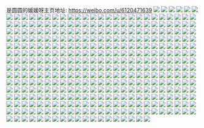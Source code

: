 是圆圆的媛媛呀主页地址: https://weibo.com/u/6120471639 
![](https://wx4.sinaimg.cn/mw2000/006GcSgvly1h8wdhwirbwj30u01407d9.jpg) 
![](https://wx4.sinaimg.cn/mw2000/006GcSgvly1h8wdhx12a1j30u0140aj7.jpg) 
![](https://wx4.sinaimg.cn/mw2000/006GcSgvly1h8wdhxvrisj30u0140n7k.jpg) 
![](https://wx4.sinaimg.cn/mw2000/006GcSgvly1h8wdhvuopxj30u01404d6.jpg) 
![](https://wx4.sinaimg.cn/mw2000/006GcSgvly1h8wdhyyd1hj30u014017q.jpg) 
![](https://wx4.sinaimg.cn/mw2000/006GcSgvly1h8wdhznhkpj30u0140qft.jpg) 
![](https://wx4.sinaimg.cn/mw2000/006GcSgvly1h8wdi09szxj30u0140k2w.jpg) 
![](https://wx4.sinaimg.cn/mw2000/006GcSgvly1h8wdi14o6kj30u0141tko.jpg) 
![](https://wx4.sinaimg.cn/mw2000/006GcSgvly1h8wdi1ta9bj30u014010u.jpg) 
![](https://wx4.sinaimg.cn/mw2000/006GcSgvly1h8p3g5dz8fj30hs0hst9f.jpg) 
![](https://wx4.sinaimg.cn/mw2000/006GcSgvly1h8n9qitf77j30u0140guz.jpg) 
![](https://wx4.sinaimg.cn/mw2000/006GcSgvly1h8m3koqt9zj30u01407fp.jpg) 
![](https://wx4.sinaimg.cn/mw2000/006GcSgvly1h8ifkqwzrsj30u0140af9.jpg) 
![](https://wx4.sinaimg.cn/mw2000/006GcSgvly1h8ifkrcbqpj30u0140jwj.jpg) 
![](https://wx4.sinaimg.cn/mw2000/006GcSgvly1h8ifkrq5kej30u0140afd.jpg) 
![](https://wx4.sinaimg.cn/mw2000/006GcSgvly1h8ifksb4r2j30u0140jzx.jpg) 
![](https://wx4.sinaimg.cn/mw2000/006GcSgvly1h8ifksz9rbj30u0140jzt.jpg) 
![](https://wx4.sinaimg.cn/mw2000/006GcSgvly1h8ifkthg0lj30u0140q9s.jpg) 
![](https://wx4.sinaimg.cn/mw2000/006GcSgvly1h8ifktv8ukj30u0140tdz.jpg) 
![](https://wx4.sinaimg.cn/mw2000/006GcSgvly1h8ifkucb5oj30u0140n4w.jpg) 
![](https://wx4.sinaimg.cn/mw2000/006GcSgvly1h8ifl4gck4j30u01syjx0.jpg) 
![](https://wx4.sinaimg.cn/mw2000/006GcSgvly1h8eupcyot2j30u0140103.jpg) 
![](https://wx4.sinaimg.cn/mw2000/006GcSgvly1h86wzxm33xj31400u0dl4.jpg) 
![](https://wx4.sinaimg.cn/mw2000/006GcSgvly1h86wzy3r6oj30u0140qa9.jpg) 
![](https://wx4.sinaimg.cn/mw2000/006GcSgvly1h86x00upqxj30u0140tf7.jpg) 
![](https://wx4.sinaimg.cn/mw2000/006GcSgvly1h80b14w5ndj30u013y7bz.jpg) 
![](https://wx4.sinaimg.cn/mw2000/006GcSgvly1h80b15n91oj30u013y46y.jpg) 
![](https://wx4.sinaimg.cn/mw2000/006GcSgvly1h80b145vapj30u01407lv.jpg) 
![](https://wx4.sinaimg.cn/mw2000/006GcSgvly1h80b17k811j30u011wgpl.jpg) 
![](https://wx4.sinaimg.cn/mw2000/006GcSgvly1h80b18324jj30u0140q78.jpg) 
![](https://wx4.sinaimg.cn/mw2000/006GcSgvly1h7s1fk199fj30u0140n8f.jpg) 
![](https://wx4.sinaimg.cn/mw2000/006GcSgvly1h7s1fnujnfj30u01sy794.jpg) 
![](https://wx4.sinaimg.cn/mw2000/006GcSgvly1h7s1fua9b9j30u014sqdn.jpg) 
![](https://wx4.sinaimg.cn/mw2000/006GcSgvly1h78e20jd0oj30u01400vl.jpg) 
![](https://wx4.sinaimg.cn/mw2000/006GcSgvly1h78e1zup88j30u014040p.jpg) 
![](https://wx4.sinaimg.cn/mw2000/006GcSgvly1h78e2144quj30u0140jtj.jpg) 
![](https://wx4.sinaimg.cn/mw2000/006GcSgvly1h78e21m69xj30u0140ahb.jpg) 
![](https://wx4.sinaimg.cn/mw2000/006GcSgvly1h78e2405ixj30u0140n05.jpg) 
![](https://wx4.sinaimg.cn/mw2000/006GcSgvly1h78e24h7gij30u0140q8c.jpg) 
![](https://wx4.sinaimg.cn/mw2000/006GcSgvly1h78e24z393j30u0140q8c.jpg) 
![](https://wx4.sinaimg.cn/mw2000/006GcSgvly1h757an76erj31910u0jtd.jpg) 
![](https://wx4.sinaimg.cn/mw2000/006GcSgvly1h6z94y8ylnj30u01sy77f.jpg) 
![](https://wx4.sinaimg.cn/mw2000/006GcSgvly1h6z94yyiezj30u0140gr7.jpg) 
![](https://wx4.sinaimg.cn/mw2000/006GcSgvly1h6z94v20glj30u0140q89.jpg) 
![](https://wx4.sinaimg.cn/mw2000/006GcSgvly1h6z94zimb6j30u01sy410.jpg) 
![](https://wx4.sinaimg.cn/mw2000/006GcSgvly1h6z9506r6hj30u0140wn6.jpg) 
![](https://wx4.sinaimg.cn/mw2000/006GcSgvly1h6qmh1ho9pj30u0140wno.jpg) 
![](https://wx4.sinaimg.cn/mw2000/006GcSgvly1h6qmh0ut1cj30u0140wph.jpg) 
![](https://wx4.sinaimg.cn/mw2000/006GcSgvly1h6qmh2c115j30u014049j.jpg) 
![](https://wx4.sinaimg.cn/mw2000/006GcSgvly1h6qmh49j6mj30u0140dlm.jpg) 
![](https://wx4.sinaimg.cn/mw2000/006GcSgvly1h6qmh5s792j30u0140dj5.jpg) 
![](https://wx4.sinaimg.cn/mw2000/006GcSgvly1h6qmh6lk6lj30u01400xl.jpg) 
![](https://wx4.sinaimg.cn/mw2000/006GcSgvly1h6qmh7djt2j30u0140tbz.jpg) 
![](https://wx4.sinaimg.cn/mw2000/006GcSgvly1h6oos7tatjj30u0140q9v.jpg) 
![](https://wx4.sinaimg.cn/mw2000/006GcSgvly1h6oos76a6yj30u01sywl5.jpg) 
![](https://wx4.sinaimg.cn/mw2000/006GcSgvly1h6m3ym7hn2j30u01407hf.jpg) 
![](https://wx4.sinaimg.cn/mw2000/006GcSgvly1h6m3ymm4goj30u0140wfg.jpg) 
![](https://wx4.sinaimg.cn/mw2000/006GcSgvly1h6hslpc7g3j30u0140497.jpg) 
![](https://wx4.sinaimg.cn/mw2000/006GcSgvly1h6hslquqeyj30u01487bv.jpg) 
![](https://wx4.sinaimg.cn/mw2000/006GcSgvly1h6hslqbgrxj30u0140141.jpg) 
![](https://wx4.sinaimg.cn/mw2000/006GcSgvly1h6hslrlm16j30u01407a7.jpg) 
![](https://wx4.sinaimg.cn/mw2000/006GcSgvly1h6gu8z5yscj30u0140dli.jpg) 
![](https://wx4.sinaimg.cn/mw2000/006GcSgvly1h6gu8zzkoqj30u0140akn.jpg) 
![](https://wx4.sinaimg.cn/mw2000/006GcSgvly1h6geicyrwrj30u0140jsx.jpg) 
![](https://wx4.sinaimg.cn/mw2000/006GcSgvly1h6geidmqolj30u0140dmp.jpg) 
![](https://wx4.sinaimg.cn/mw2000/006GcSgvly1h6geif1q5hj30u0140n6p.jpg) 
![](https://wx4.sinaimg.cn/mw2000/006GcSgvly1h6csb3cemoj30u013idtl.jpg) 
![](https://wx4.sinaimg.cn/mw2000/006GcSgvly1h6csb41czgj30u0140jue.jpg) 
![](https://wx4.sinaimg.cn/mw2000/006GcSgvly1h62s49vft0j30u01403zk.jpg) 
![](https://wx4.sinaimg.cn/mw2000/006GcSgvly1h62s4abdirj30u0140n2c.jpg) 
![](https://wx4.sinaimg.cn/mw2000/006GcSgvly1h62s4arndgj30u014043t.jpg) 
![](https://wx4.sinaimg.cn/mw2000/006GcSgvly1h62s4b3gmcj30u0140q7v.jpg) 
![](https://wx4.sinaimg.cn/mw2000/006GcSgvly1h62s4bsv8kj30u0141dq1.jpg) 
![](https://wx4.sinaimg.cn/mw2000/006GcSgvly1h62s4ci3noj30u0140k7a.jpg) 
![](https://wx4.sinaimg.cn/mw2000/006GcSgvly1h62s4d5wctj30u0140ah2.jpg) 
![](https://wx4.sinaimg.cn/mw2000/006GcSgvly1h62s4edo49j30u0140n4i.jpg) 
![](https://wx4.sinaimg.cn/mw2000/006GcSgvly1h5x1a5a1ugj30u0140795.jpg) 
![](https://wx4.sinaimg.cn/mw2000/006GcSgvly1h5x1a5hadxj30u0140qb5.jpg) 
![](https://wx4.sinaimg.cn/mw2000/006GcSgvly1h5x1a5nzluj30u014y47j.jpg) 
![](https://wx4.sinaimg.cn/mw2000/006GcSgvly1h5x1a5vamdj30u014swhs.jpg) 
![](https://wx4.sinaimg.cn/mw2000/006GcSgvly1h5x1a63pf9j30u0140tbj.jpg) 
![](https://wx4.sinaimg.cn/mw2000/006GcSgvly1h5x1a6aj3sj30u01400w8.jpg) 
![](https://wx4.sinaimg.cn/mw2000/006GcSgvly1h5x1a6t59jj30wi0u0grm.jpg) 
![](https://wx4.sinaimg.cn/mw2000/006GcSgvly1h5x1a709jrj30z60u0goh.jpg) 
![](https://wx4.sinaimg.cn/mw2000/006GcSgvly1h5mqq2k673j30u0140gui.jpg) 
![](https://wx4.sinaimg.cn/mw2000/006GcSgvly1h5mqq2qqu3j30u0140aj3.jpg) 
![](https://wx4.sinaimg.cn/mw2000/006GcSgvly1h5mqq3hev4j30u01407de.jpg) 
![](https://wx4.sinaimg.cn/mw2000/006GcSgvly1h5mqq44f9jj30u014011x.jpg) 
![](https://wx4.sinaimg.cn/mw2000/006GcSgvly1h5mqq4d94aj30u0140guz.jpg) 
![](https://wx4.sinaimg.cn/mw2000/006GcSgvly1h5mqq501s8j30u0140132.jpg) 
![](https://wx4.sinaimg.cn/mw2000/006GcSgvly1h5mqq5arx2j30u0140144.jpg) 
![](https://wx4.sinaimg.cn/mw2000/006GcSgvly1h5i0qx8yptj30u0140aiw.jpg) 
![](https://wx4.sinaimg.cn/mw2000/006GcSgvly1h5i0qxo38wj30u014011f.jpg) 
![](https://wx4.sinaimg.cn/mw2000/006GcSgvly1h5i0qyk2bwj30u0140wn6.jpg) 
![](https://wx4.sinaimg.cn/mw2000/006GcSgvly1h5i0qz4qkfj30u0140gua.jpg) 
![](https://wx4.sinaimg.cn/mw2000/006GcSgvly1h5i0qzhy8nj30u0140447.jpg) 
![](https://wx4.sinaimg.cn/mw2000/006GcSgvly1h5i0r1972pj30u01407c2.jpg) 
![](https://wx4.sinaimg.cn/mw2000/006GcSgvly1h5i0r1qvg1j30u0140wkc.jpg) 
![](https://wx4.sinaimg.cn/mw2000/006GcSgvly1h5eh8wzeafj30u0140aid.jpg) 
![](https://wx4.sinaimg.cn/mw2000/006GcSgvly1h5eh8xx6kdj30u0140n5n.jpg) 
![](https://wx4.sinaimg.cn/mw2000/006GcSgvly1h5eh8yz7vxj30u0140k0j.jpg) 
![](https://wx4.sinaimg.cn/mw2000/006GcSgvly1h5eh9033afj30u01407ia.jpg) 
![](https://wx4.sinaimg.cn/mw2000/006GcSgvly1h5eh90ykhzj30u0140tkm.jpg) 
![](https://wx4.sinaimg.cn/mw2000/006GcSgvly1h5eh91trz8j30u0140al3.jpg) 
![](https://wx4.sinaimg.cn/mw2000/006GcSgvly1h5eh92o6xhj30u0140dov.jpg) 
![](https://wx4.sinaimg.cn/mw2000/006GcSgvly1h5eh93mkc9j30u0140wni.jpg) 
![](https://wx4.sinaimg.cn/mw2000/006GcSgvly1h5eh94euahj30u0140gun.jpg) 
![](https://wx4.sinaimg.cn/mw2000/006GcSgvly1h5eh94v9xtj30u0140tfx.jpg) 
![](https://wx4.sinaimg.cn/mw2000/006GcSgvly1h5eh8wdxqgj30u0140wkb.jpg) 
![](https://wx4.sinaimg.cn/mw2000/006GcSgvly1h5eh95owz6j30u0140dlu.jpg) 
![](https://wx4.sinaimg.cn/mw2000/006GcSgvly1h5eh968i54j30u0140gsq.jpg) 
![](https://wx4.sinaimg.cn/mw2000/006GcSgvly1h5eh974xe6j30u017kdob.jpg) 
![](https://wx4.sinaimg.cn/mw2000/006GcSgvly1h5b3nzev7mj30u01400zt.jpg) 
![](https://wx4.sinaimg.cn/mw2000/006GcSgvly1h5b3nzxvsvj30u0140dmw.jpg) 
![](https://wx4.sinaimg.cn/mw2000/006GcSgvly1h5b3o0nj4ij30u014010g.jpg) 
![](https://wx4.sinaimg.cn/mw2000/006GcSgvly1h5b3o1yqhwj30u0140tjk.jpg) 
![](https://wx4.sinaimg.cn/mw2000/006GcSgvly1h5b3o2i41hj30u0140n2v.jpg) 
![](https://wx4.sinaimg.cn/mw2000/006GcSgvly1h5b3o3cj31j30u0140tju.jpg) 
![](https://wx4.sinaimg.cn/mw2000/006GcSgvly1h5b3nyuv6kj30u0140anl.jpg) 
![](https://wx4.sinaimg.cn/mw2000/006GcSgvly1h5b3o41u7wj30u0140drj.jpg) 
![](https://wx4.sinaimg.cn/mw2000/006GcSgvly1h5b3o51sccj30u00u0tgn.jpg) 
![](https://wx4.sinaimg.cn/mw2000/006GcSgvly1h5b3o5rxhfj30u0140am2.jpg) 
![](https://wx4.sinaimg.cn/mw2000/006GcSgvly1h5b3o690y4j30u0140thg.jpg) 
![](https://wx4.sinaimg.cn/mw2000/006GcSgvly1h5b3o730ljj30u0140nba.jpg) 
![](https://wx4.sinaimg.cn/mw2000/006GcSgvly1h5b3o7m7fbj30u0140n34.jpg) 
![](https://wx4.sinaimg.cn/mw2000/006GcSgvly1h5b3o8i1r8j30u0140qce.jpg) 
![](https://wx4.sinaimg.cn/mw2000/006GcSgvly1h573o6vsqsj30wi1yc7wi.jpg) 
![](https://wx4.sinaimg.cn/mw2000/006GcSgvly1h56fmjh9yfj30u0140qcd.jpg) 
![](https://wx4.sinaimg.cn/mw2000/006GcSgvly1h56fmkazh8j30u01407di.jpg) 
![](https://wx4.sinaimg.cn/mw2000/006GcSgvly1h56fml3fe8j30u0140dp2.jpg) 
![](https://wx4.sinaimg.cn/mw2000/006GcSgvly1h56fmlpfcfj30u014010g.jpg) 
![](https://wx4.sinaimg.cn/mw2000/006GcSgvly1h56fmmvav2j30u014011o.jpg) 
![](https://wx4.sinaimg.cn/mw2000/006GcSgvly1h56fmnjh3nj30u0140ahd.jpg) 
![](https://wx4.sinaimg.cn/mw2000/006GcSgvly1h56fmo6o92j30u0140450.jpg) 
![](https://wx4.sinaimg.cn/mw2000/006GcSgvly1h56fmoxv5nj30u018e11v.jpg) 
![](https://wx4.sinaimg.cn/mw2000/006GcSgvly1h56fmpr213j30u015m11m.jpg) 
![](https://wx4.sinaimg.cn/mw2000/006GcSgvly1h56fmqj14sj30u0140qag.jpg) 
![](https://wx4.sinaimg.cn/mw2000/006GcSgvly1h51f7wvmjyj31s32dckjl.jpg) 
![](https://wx4.sinaimg.cn/mw2000/006GcSgvly1h4j0rx4o5mj33402c0qv6.jpg) 
![](https://wx4.sinaimg.cn/mw2000/006GcSgvly1h4h0nud8xgj30sg16on5x.jpg) 
![](https://wx4.sinaimg.cn/mw2000/006GcSgvly1h4egxzebowj30yi1pckjl.jpg) 
![](https://wx4.sinaimg.cn/mw2000/006GcSgvly1h462f5v31uj30u00u0djj.jpg) 
![](https://wx4.sinaimg.cn/mw2000/006GcSgvly1h4458wtjpwj31s32dckjl.jpg) 
![](https://wx4.sinaimg.cn/mw2000/006GcSgvly1h423myvz4aj31s02dcx6q.jpg) 
![](https://wx4.sinaimg.cn/mw2000/006GcSgvly1h3yapfl3aaj31s02dce82.jpg) 
![](https://wx4.sinaimg.cn/mw2000/006GcSgvly1h3tug0ncsqj30yi1pcdk2.jpg) 
![](https://wx4.sinaimg.cn/mw2000/006GcSgvly1h3sf6maqm3j30u013zdma.jpg) 
![](https://wx4.sinaimg.cn/mw2000/006GcSgvly1h3sf6lw3s3j30u013ztge.jpg) 
![](https://wx4.sinaimg.cn/mw2000/006GcSgvly1h3sf6mk1kbj30u00u0gsq.jpg) 
![](https://wx4.sinaimg.cn/mw2000/006GcSgvly1h1zo8hhqlaj30u013zqad.jpg) 
![](https://wx4.sinaimg.cn/mw2000/006GcSgvly1h1zo8ffd00j30u0140dnb.jpg) 
![](https://wx4.sinaimg.cn/mw2000/006GcSgvly1h1zo8i8fixj30u00u0djo.jpg) 
![](https://wx4.sinaimg.cn/mw2000/006GcSgvly1h1wnrlg1dzj31s32dcb2a.jpg) 
![](https://wx4.sinaimg.cn/mw2000/006GcSgvly1h1h8jm3b1vj30l811qjx6.jpg) 
![](https://wx4.sinaimg.cn/mw2000/006GcSgvly1h0h9lv1y0dj30yi1pc4qp.jpg) 
![](https://wx4.sinaimg.cn/mw2000/006GcSgvly1h01fu2lzclj32c0340e81.jpg) 
![](https://wx4.sinaimg.cn/mw2000/006GcSgvly1h01fu3r0okj32c0340hdt.jpg) 
![](https://wx4.sinaimg.cn/mw2000/006GcSgvly1h01fu4rbzcj32c0340kjl.jpg) 
![](https://wx4.sinaimg.cn/mw2000/006GcSgvly1h01fu0xqeej32c03407wh.jpg) 
![](https://wx4.sinaimg.cn/mw2000/006GcSgvly1gzzb8f0nqjj32c0340kjl.jpg) 
![](https://wx4.sinaimg.cn/mw2000/006GcSgvly1gzrb2a3ut4j32c0340hdt.jpg) 
![](https://wx4.sinaimg.cn/mw2000/006GcSgvly1gzrb2acqx8j30u0140wk7.jpg) 
![](https://wx4.sinaimg.cn/mw2000/006GcSgvly1gzrb2albgmj30u01407dm.jpg) 
![](https://wx4.sinaimg.cn/mw2000/006GcSgvly1gzrb2cf29xj32c03404qq.jpg) 
![](https://wx4.sinaimg.cn/mw2000/006GcSgvly1gzrb2dvyxhj32c0340npd.jpg) 
![](https://wx4.sinaimg.cn/mw2000/006GcSgvly1gz1lpbjad4j30u0140108.jpg) 
![](https://wx4.sinaimg.cn/mw2000/006GcSgvly1gz1lpd6kglj30u0140jz4.jpg) 
![](https://wx4.sinaimg.cn/mw2000/006GcSgvly1gz1lpepa63j30u01407cc.jpg) 
![](https://wx4.sinaimg.cn/mw2000/006GcSgvly1gz1lpg2rloj30u01407au.jpg) 
![](https://wx4.sinaimg.cn/mw2000/006GcSgvly1gz1lpho61kj30u0140gs4.jpg) 
![](https://wx4.sinaimg.cn/mw2000/006GcSgvly1gz1lpjb25qj30u0140109.jpg) 
![](https://wx4.sinaimg.cn/mw2000/006GcSgvly1gz1lpkf53qj30v00u0jz5.jpg) 
![](https://wx4.sinaimg.cn/mw2000/006GcSgvly1gz1lplgyogj30u00u0tf3.jpg) 
![](https://wx4.sinaimg.cn/mw2000/006GcSgvly1gz1lpmjro0j30u00u0442.jpg) 
![](https://wx4.sinaimg.cn/mw2000/006GcSgvly1gyutry1vk1j30qj0zdn2k.jpg) 
![](https://wx4.sinaimg.cn/mw2000/006GcSgvly1gyutryg6tuj30qj0zd79q.jpg) 
![](https://wx4.sinaimg.cn/mw2000/006GcSgvly1gyutryqmyfj30pf0xw435.jpg) 
![](https://wx4.sinaimg.cn/mw2000/006GcSgvly1gyljfllea3j31mp2wde82.jpg) 
![](https://wx4.sinaimg.cn/mw2000/006GcSgvly1gyljfojth7j31rz2dcqv5.jpg) 
![](https://wx4.sinaimg.cn/mw2000/006GcSgvly1gyljfnav5qj31rz2dcqv5.jpg) 
![](https://wx4.sinaimg.cn/mw2000/006GcSgvly1gyljfq7kz5j31s02dc4qq.jpg) 
![](https://wx4.sinaimg.cn/mw2000/006GcSgvly1gyljfr8tb8j32c0340x6p.jpg) 
![](https://wx4.sinaimg.cn/mw2000/006GcSgvly1gyljfsoo0vj32c0340u0x.jpg) 
![](https://wx4.sinaimg.cn/mw2000/006GcSgvly1gyljfjxs33j32c0340u0x.jpg) 
![](https://wx4.sinaimg.cn/mw2000/006GcSgvly1gxiybjnpj8j31s32dcnpd.jpg) 
![](https://wx4.sinaimg.cn/mw2000/006GcSgvly1gx8gbk9z1ij32c03407wh.jpg) 
![](https://wx4.sinaimg.cn/mw2000/006GcSgvly1gx8gbibvfbj32c03404qp.jpg) 
![](https://wx4.sinaimg.cn/mw2000/006GcSgvly1gwavohgkd4j30u00u0tbt.jpg) 
![](https://wx4.sinaimg.cn/mw2000/006GcSgvly1gvp5894yy4j61fs1x1qq202.jpg) 
![](https://wx4.sinaimg.cn/mw2000/006GcSgvly1gvp58a792vj61js22e1ie02.jpg) 
![](https://wx4.sinaimg.cn/mw2000/006GcSgvly1gvp58suemij61k128s1kx02.jpg) 
![](https://wx4.sinaimg.cn/mw2000/006GcSgvly1gvp58alk4wj617a1lqk7v02.jpg) 
![](https://wx4.sinaimg.cn/mw2000/006GcSgvly1gvp58bkt1zj61oj28p4qp02.jpg) 
![](https://wx4.sinaimg.cn/mw2000/006GcSgvly1gvp58f6telj61s02dcb2902.jpg) 
![](https://wx4.sinaimg.cn/mw2000/006GcSgvly1gvp58im1tuj62c03404qp02.jpg) 
![](https://wx4.sinaimg.cn/mw2000/006GcSgvly1gvp58hfrv5j62c03404qp02.jpg) 
![](https://wx4.sinaimg.cn/mw2000/006GcSgvly1gvp58884vvj61rr2qt1kx02.jpg) 
![](https://wx4.sinaimg.cn/mw2000/006GcSgvly1gvn5re5dl0j61s32dchdt02.jpg) 
![](https://wx4.sinaimg.cn/mw2000/006GcSgvly1gvi2jzuwjoj62c0340e8102.jpg) 
![](https://wx4.sinaimg.cn/mw2000/006GcSgvly1gvi2k0sasoj62c0340hdt02.jpg) 
![](https://wx4.sinaimg.cn/mw2000/006GcSgvly1gvi2k1kufyj62c03404qp02.jpg) 
![](https://wx4.sinaimg.cn/mw2000/006GcSgvly1gvi2k2ne1wj62c0340e8102.jpg) 
![](https://wx4.sinaimg.cn/mw2000/006GcSgvly1gvi2k3pyh1j62c0340npd02.jpg) 
![](https://wx4.sinaimg.cn/mw2000/006GcSgvly1gvi2k4q4glj61sg2ds7wh02.jpg) 
![](https://wx4.sinaimg.cn/mw2000/006GcSgvly1gvh014rrmlj60u013y48k02.jpg) 
![](https://wx4.sinaimg.cn/mw2000/006GcSgvly1gvh015hivij60u013ytis02.jpg) 
![](https://wx4.sinaimg.cn/mw2000/006GcSgvly1gvh01647kcj60u013ydok02.jpg) 
![](https://wx4.sinaimg.cn/mw2000/006GcSgvly1gvh016tnubj60u013yagk02.jpg) 
![](https://wx4.sinaimg.cn/mw2000/006GcSgvly1gvg8qp82pnj62c0340e8102.jpg) 
![](https://wx4.sinaimg.cn/mw2000/006GcSgvly1gvg8qnum8gj62c0340e8102.jpg) 
![](https://wx4.sinaimg.cn/mw2000/006GcSgvly1gvajz0dvupj60u013ygw502.jpg) 
![](https://wx4.sinaimg.cn/mw2000/006GcSgvly1gvajz1651uj60u013yqdi02.jpg) 
![](https://wx4.sinaimg.cn/mw2000/006GcSgvly1gvajz22s0xj60u013yajq02.jpg) 
![](https://wx4.sinaimg.cn/mw2000/006GcSgvly1gvajz2wxzvj60u013yn6z02.jpg) 
![](https://wx4.sinaimg.cn/mw2000/006GcSgvly1gv9eu1ib5uj30u014043z.jpg) 
![](https://wx4.sinaimg.cn/mw2000/006GcSgvly1gv9eu2mitdj61400u0wkl02.jpg) 
![](https://wx4.sinaimg.cn/mw2000/006GcSgvly1gv9eu3ftt3j60u01407b002.jpg) 
![](https://wx4.sinaimg.cn/mw2000/006GcSgvly1gv9eu06mfpj60u013zn4w02.jpg) 
![](https://wx4.sinaimg.cn/mw2000/006GcSgvly1gv6xw00xbmj62c03404qq02.jpg) 
![](https://wx4.sinaimg.cn/mw2000/006GcSgvly1gv6xvy88bxj62c03404qq02.jpg) 
![](https://wx4.sinaimg.cn/mw2000/006GcSgvly1gv16yfg2qyj61s02dce8202.jpg) 
![](https://wx4.sinaimg.cn/mw2000/006GcSgvly1gv16y02dduj625u2vshdu02.jpg) 
![](https://wx4.sinaimg.cn/mw2000/006GcSgvly1gv16y1uengj62c0340b2a02.jpg) 
![](https://wx4.sinaimg.cn/mw2000/006GcSgvly1gv16y4o26rj61s035se8202.jpg) 
![](https://wx4.sinaimg.cn/mw2000/006GcSgvly1gv16y6gx9sj61s32dckjl02.jpg) 
![](https://wx4.sinaimg.cn/mw2000/006GcSgvly1gv16y9h3mwj61s02dcb2b02.jpg) 
![](https://wx4.sinaimg.cn/mw2000/006GcSgvly1gv16xvv6rhj61s02dc1kz02.jpg) 
![](https://wx4.sinaimg.cn/mw2000/006GcSgvly1gv16y7w0d7j61s02dc1kz02.jpg) 
![](https://wx4.sinaimg.cn/mw2000/006GcSgvly1gv16yep2f3j60yi14tnbr02.jpg) 
![](https://wx4.sinaimg.cn/mw2000/006GcSgvly1guzvc8iq4zj60u0140n4302.jpg) 
![](https://wx4.sinaimg.cn/mw2000/006GcSgvly1guzvc8x66gj60u0141jxm02.jpg) 
![](https://wx4.sinaimg.cn/mw2000/006GcSgvly1guzvcdf7evj60u015fqbb02.jpg) 
![](https://wx4.sinaimg.cn/mw2000/006GcSgvly1guzvccxaioj60u01hcwng02.jpg) 
![](https://wx4.sinaimg.cn/mw2000/006GcSgvly1guzvcdrxbaj60u011ktf102.jpg) 
![](https://wx4.sinaimg.cn/mw2000/006GcSgvly1guzvc84c19j60u0140wmh02.jpg) 
![](https://wx4.sinaimg.cn/mw2000/006GcSgvly1guzvce31imj60u0140th602.jpg) 
![](https://wx4.sinaimg.cn/mw2000/006GcSgvly1guzvceh6lkj60u01407cp02.jpg) 
![](https://wx4.sinaimg.cn/mw2000/006GcSgvly1guzvche63aj60u0140tgy02.jpg) 
![](https://wx4.sinaimg.cn/mw2000/006GcSgvly1guyxb4qbnsj627a2xp4qq02.jpg) 
![](https://wx4.sinaimg.cn/mw2000/006GcSgvly1guyxb6dznaj61s32dckjl02.jpg) 
![](https://wx4.sinaimg.cn/mw2000/006GcSgvly1guyxb7i1k9j61s32dckjl02.jpg) 
![](https://wx4.sinaimg.cn/mw2000/006GcSgvly1guyxb8lqcmj61s32dchdt02.jpg) 
![](https://wx4.sinaimg.cn/mw2000/006GcSgvly1guyxbaav2wj31s32dckjl.jpg) 
![](https://wx4.sinaimg.cn/mw2000/006GcSgvly1guyxbbq10wj61s02dcnpe02.jpg) 
![](https://wx4.sinaimg.cn/mw2000/006GcSgvly1guyxbcumfgj32c0340kjl.jpg) 
![](https://wx4.sinaimg.cn/mw2000/006GcSgvly1guyxbekmbhj61s32dckjl02.jpg) 
![](https://wx4.sinaimg.cn/mw2000/006GcSgvly1guyxbgsdf8j62c0340hdv02.jpg) 
![](https://wx4.sinaimg.cn/mw2000/006GcSgvly1guo94p29xwj61s32dchdt02.jpg) 
![](https://wx4.sinaimg.cn/mw2000/006GcSgvly1guo94saagjj61s32dchdt02.jpg) 
![](https://wx4.sinaimg.cn/mw2000/006GcSgvly1guo94n31xej61s32dckjl02.jpg) 
![](https://wx4.sinaimg.cn/mw2000/006GcSgvly1guo94qxmnhj61s32dckjl02.jpg) 
![](https://wx4.sinaimg.cn/mw2000/006GcSgvly1grwpz5dpx0j30u0140ah1.jpg) 
![](https://wx4.sinaimg.cn/mw2000/006GcSgvly1grwpz509jrj30u0140q9o.jpg) 
![](https://wx4.sinaimg.cn/mw2000/006GcSgvly1go32wmkibmj31ft1x3hdp.jpg) 
![](https://wx4.sinaimg.cn/mw2000/006GcSgvly1gmoqf0pqc5j31jk2bch72.jpg) 
![](https://wx4.sinaimg.cn/mw2000/006GcSgvly1gmoqf1t878j31jk2bc4jf.jpg) 
![](https://wx4.sinaimg.cn/mw2000/006GcSgvly1gmoqf27gjhj31jk2bc7j6.jpg) 
![](https://wx4.sinaimg.cn/mw2000/006GcSgvly1glnizgf6h8j30u0140tfo.jpg) 
![](https://wx4.sinaimg.cn/mw2000/006GcSgvly1glnizgo33tj30u0140wls.jpg) 
![](https://wx4.sinaimg.cn/mw2000/006GcSgvly1glnizg3qk3j30u0140n47.jpg) 
![](https://wx4.sinaimg.cn/mw2000/006GcSgvly1glnizgyi77j30u0140gsf.jpg) 
![](https://wx4.sinaimg.cn/mw2000/006GcSgvly1glnizh8erjj30u0140teq.jpg) 
![](https://wx4.sinaimg.cn/mw2000/006GcSgvly1glnizhk0s4j30u01400yx.jpg) 
![](https://wx4.sinaimg.cn/mw2000/006GcSgvly1gjfzbwxb8ej315x1jwk6b.jpg) 
![](https://wx4.sinaimg.cn/mw2000/006GcSgvly1gjfzbzbvq6j32c0340wq9.jpg) 
![](https://wx4.sinaimg.cn/mw2000/006GcSgvly1gjfzc0u88cj32c03404b3.jpg) 
![](https://wx4.sinaimg.cn/mw2000/006GcSgvly1gjfzc2c7m8j32c0340n9g.jpg) 
![](https://wx4.sinaimg.cn/mw2000/006GcSgvly1gjfzbvth2xj32c0340dvt.jpg) 
![](https://wx4.sinaimg.cn/mw2000/006GcSgvly1gjfzc4t96cj32c03404e4.jpg) 
![](https://wx4.sinaimg.cn/mw2000/006GcSgvly1gj5kaqfz5jj30u01404av.jpg) 
![](https://wx4.sinaimg.cn/mw2000/006GcSgvly1gj5kaxds02j30u0140tky.jpg) 
![](https://wx4.sinaimg.cn/mw2000/006GcSgvly1gj5kb64u9aj30u0141dsc.jpg) 
![](https://wx4.sinaimg.cn/mw2000/006GcSgvly1gj5kb7f1sij30u0140amf.jpg) 
![](https://wx4.sinaimg.cn/mw2000/006GcSgvly1gj5kbcoc9bj30u0140qet.jpg) 
![](https://wx4.sinaimg.cn/mw2000/006GcSgvly1gj5kbdq0ivj30u014048l.jpg) 
![](https://wx4.sinaimg.cn/mw2000/006GcSgvly1gj5kbeyxaoj30u0141ak8.jpg) 
![](https://wx4.sinaimg.cn/mw2000/006GcSgvly1gj5kbgnxsaj30dp0nkdjw.jpg) 
![](https://wx4.sinaimg.cn/mw2000/006GcSgvly1gj5kbhum43j30u0140gtj.jpg) 
![](https://wx4.sinaimg.cn/mw2000/006GcSgvly1gj4y6efvo2j30u013y7da.jpg) 
![](https://wx4.sinaimg.cn/mw2000/006GcSgvly1gj4y6f9c7mj30u013yn6h.jpg) 
![](https://wx4.sinaimg.cn/mw2000/006GcSgvly1gj4y6ftfy5j30u0140n3b.jpg) 
![](https://wx4.sinaimg.cn/mw2000/006GcSgvly1gj4y6drk1lj30ku112afo.jpg) 
![](https://wx4.sinaimg.cn/mw2000/006GcSgvly1ggfos61hn3j30u0140ti7.jpg) 
![](https://wx4.sinaimg.cn/mw2000/006GcSgvly1ggfos6unfpj30u0140tjv.jpg) 
![](https://wx4.sinaimg.cn/mw2000/006GcSgvly1ggfos79tltj30u0140n79.jpg) 
![](https://wx4.sinaimg.cn/mw2000/006GcSgvly1ggfos7n3d2j30u0140wov.jpg) 
![](https://wx4.sinaimg.cn/mw2000/006GcSgvly1ggfos85lpkj30u013x15g.jpg) 
![](https://wx4.sinaimg.cn/mw2000/006GcSgvly1ggfos516pkj30u0140q9x.jpg) 
![](https://wx4.sinaimg.cn/mw2000/006GcSgvly1ggfos8n68mj30rs1120z2.jpg) 
![](https://wx4.sinaimg.cn/mw2000/006GcSgvly1ggfosjw01qj30rs112q96.jpg) 
![](https://wx4.sinaimg.cn/mw2000/006GcSgvly1ggfosji68bj30rs112n3h.jpg) 
![](https://wx4.sinaimg.cn/mw2000/006GcSgvly1g6jtz0m37nj30ku1121ky.jpg) 
![](https://wx4.sinaimg.cn/mw2000/006GcSgvly1g6jtyzqm8dj30ku1124qq.jpg) 
![](https://wx4.sinaimg.cn/mw2000/006GcSgvly1g6jtz19nfqj30ku112b2a.jpg) 
![](https://wx4.sinaimg.cn/mw2000/006GcSgvly1g6jtz231vdj30ku112u0y.jpg) 
![](https://wx4.sinaimg.cn/mw2000/006GcSgvly1g6jtz3gd8rj32c0340e81.jpg) 
![](https://wx4.sinaimg.cn/mw2000/006GcSgvly1g6jtz6vtzcj32c03401kz.jpg) 
![](https://wx4.sinaimg.cn/mw2000/006GcSgvly1g6jtz85e1xj32c0340u0y.jpg) 
![](https://wx4.sinaimg.cn/mw2000/006GcSgvly1g6jtz990unj32c03407wj.jpg) 
![](https://wx4.sinaimg.cn/mw2000/006GcSgvly1g6jtza55myj31sc2ds4qp.jpg) 
![](https://wx4.sinaimg.cn/mw2000/006GcSgvly1g6b15bdiqgj32c034018j.jpg) 
![](https://wx4.sinaimg.cn/mw2000/006GcSgvly1g6b15cuds7j32c02c0kbx.jpg) 
![](https://wx4.sinaimg.cn/mw2000/006GcSgvly1g6b15ds7xfj30et0m7dgq.jpg) 
![](https://wx4.sinaimg.cn/mw2000/006GcSgvly1g6b15dwnccj30et0m7jsf.jpg) 
![](https://wx4.sinaimg.cn/mw2000/006GcSgvly1g6b15emo88j317q1mcb29.jpg) 
![](https://wx4.sinaimg.cn/mw2000/006GcSgvly1g6b159ofekj32c02c0u0x.jpg) 
![](https://wx4.sinaimg.cn/mw2000/006GcSgvly1g6b160h7qxj317q1mcqos.jpg) 
![](https://wx4.sinaimg.cn/mw2000/006GcSgvly1g6b15zw8tyj30u0141dlw.jpg) 
![](https://wx4.sinaimg.cn/mw2000/006GcSgvly1g6b15fiwv6j30u013zjy5.jpg) 
![](https://wx4.sinaimg.cn/mw2000/006GcSgvly1g68u5fxkdrj317q1mcwvm.jpg) 
![](https://wx4.sinaimg.cn/mw2000/006GcSgvly1g68u5gpmcdj31w02iou0x.jpg) 
![](https://wx4.sinaimg.cn/mw2000/006GcSgvly1g68u5henblj31w02iou0x.jpg) 
![](https://wx4.sinaimg.cn/mw2000/006GcSgvly1g68u5iemvgj32c0340kjm.jpg) 
![](https://wx4.sinaimg.cn/mw2000/006GcSgvly1g68u5k239bj32c0340u0x.jpg) 
![](https://wx4.sinaimg.cn/mw2000/006GcSgvly1g68u5mbs9tj32c02c01kx.jpg) 
![](https://wx4.sinaimg.cn/mw2000/006GcSgvly1g68u5nx90tj32c02c01kx.jpg) 
![](https://wx4.sinaimg.cn/mw2000/006GcSgvly1g68u5q4y8zj32c0340e81.jpg) 
![](https://wx4.sinaimg.cn/mw2000/006GcSgvly1g68u5f7o9aj317q1mc1kx.jpg) 
![](https://wx4.sinaimg.cn/mw2000/006GcSgvly1g67n74qr1ij32c02c04qp.jpg) 
![](https://wx4.sinaimg.cn/mw2000/006GcSgvly1g63oww2gbbj31ne25dhdt.jpg) 
![](https://wx4.sinaimg.cn/mw2000/006GcSgvly1g63owwwk8oj31s029pnpd.jpg) 
![](https://wx4.sinaimg.cn/mw2000/006GcSgvly1g63owxm39yj31ya2afu0x.jpg) 
![](https://wx4.sinaimg.cn/mw2000/006GcSgvly1g63owycigvj31ql27ikjl.jpg) 
![](https://wx4.sinaimg.cn/mw2000/006GcSgvly1g63owyycedj31u1260qv5.jpg) 
![](https://wx4.sinaimg.cn/mw2000/006GcSgvly1g63owzxjerj32c0340wvz.jpg) 
![](https://wx4.sinaimg.cn/mw2000/006GcSgvly1g63ox1ipc5j32c0340hdt.jpg) 
![](https://wx4.sinaimg.cn/mw2000/006GcSgvly1g63owuopjfj32c0340hbw.jpg) 
![](https://wx4.sinaimg.cn/mw2000/006GcSgvly1g63ox35vmrj32c0340kj9.jpg) 
![](https://wx4.sinaimg.cn/mw2000/006GcSgvly1g61q9kfahij31w02iohdu.jpg) 
![](https://wx4.sinaimg.cn/mw2000/006GcSgvly1g61q9lguxnj31w02io4qq.jpg) 
![](https://wx4.sinaimg.cn/mw2000/006GcSgvly1g61q9j3trmj31w02ioqv5.jpg) 
![](https://wx4.sinaimg.cn/mw2000/006GcSgvly1g61q9mc78wj31w02ionpd.jpg) 
![](https://wx4.sinaimg.cn/mw2000/006GcSgvly1g61q9n3xnmj31w02ionpd.jpg) 
![](https://wx4.sinaimg.cn/mw2000/006GcSgvly1g61q9ovfdmj31w02iox6p.jpg) 
![](https://wx4.sinaimg.cn/mw2000/006GcSgvly1g61q9q3w05j31w02iox6p.jpg) 
![](https://wx4.sinaimg.cn/mw2000/006GcSgvly1g61q9r56xvj31w02iox6p.jpg) 
![](https://wx4.sinaimg.cn/mw2000/006GcSgvly1g61q9sf3lfj33402c07wh.jpg) 
![](https://wx4.sinaimg.cn/mw2000/006GcSgvly1g5tayrl2ewj31w02iob2a.jpg) 
![](https://wx4.sinaimg.cn/mw2000/006GcSgvly1g5taytgby3j32c0340hdt.jpg) 
![](https://wx4.sinaimg.cn/mw2000/006GcSgvly1g5tayvhgetj32c0340hdt.jpg) 
![](https://wx4.sinaimg.cn/mw2000/006GcSgvly1g5tayx4xn6j32c03407wi.jpg) 
![](https://wx4.sinaimg.cn/mw2000/006GcSgvly1g5tayyvdh1j32c0340kjn.jpg) 
![](https://wx4.sinaimg.cn/mw2000/006GcSgvly1g5tayzl563j31w02ioe82.jpg) 
![](https://wx4.sinaimg.cn/mw2000/006GcSgvly1g5taz0jj0uj32c0340qv6.jpg) 
![](https://wx4.sinaimg.cn/mw2000/006GcSgvly1g5taz1fh2gj32c02c0tri.jpg) 
![](https://wx4.sinaimg.cn/mw2000/006GcSgvly1g5tayqhxrnj32c02c0qi5.jpg) 
![](https://wx4.sinaimg.cn/mw2000/006GcSgvly1g5sn86g3faj31w02io1kz.jpg) 
![](https://wx4.sinaimg.cn/mw2000/006GcSgvly1g5sn87kktuj31w02iox6q.jpg) 
![](https://wx4.sinaimg.cn/mw2000/006GcSgvly1g5sn88rslgj32c0340kjn.jpg) 
![](https://wx4.sinaimg.cn/mw2000/006GcSgvly1g5sn89itwvj31w02iohdu.jpg) 
![](https://wx4.sinaimg.cn/mw2000/006GcSgvly1g5sn8a8321j31w02iohdu.jpg) 
![](https://wx4.sinaimg.cn/mw2000/006GcSgvly1g5sn8bovj7j31w02iokjl.jpg) 
![](https://wx4.sinaimg.cn/mw2000/006GcSgvly1g5sn8cprfhj31w02ioqv5.jpg) 
![](https://wx4.sinaimg.cn/mw2000/006GcSgvly1g5sn8de50nj31w02iox6p.jpg) 
![](https://wx4.sinaimg.cn/mw2000/006GcSgvly1g5sn858wn8j31w02iou0x.jpg) 
![](https://wx4.sinaimg.cn/mw2000/006GcSgvly1g5rfsluo5nj32c02c0gue.jpg) 
![](https://wx4.sinaimg.cn/mw2000/006GcSgvly1g5rfsmq0o8j32c02c04qp.jpg) 
![](https://wx4.sinaimg.cn/mw2000/006GcSgvly1g5rfsnfcdaj32c02c0aid.jpg) 
![](https://wx4.sinaimg.cn/mw2000/006GcSgvly1g5rfsojz47j32c02c0qbk.jpg) 
![](https://wx4.sinaimg.cn/mw2000/006GcSgvly1g5rfsplxbwj32c02c0jzl.jpg) 
![](https://wx4.sinaimg.cn/mw2000/006GcSgvly1g5rfsqh0eqj32c02c07wh.jpg) 
![](https://wx4.sinaimg.cn/mw2000/006GcSgvly1g5qa8lno92j32c02c0x6p.jpg) 
![](https://wx4.sinaimg.cn/mw2000/006GcSgvly1g5qa8k9wfxj32c02c0kjl.jpg) 
![](https://wx4.sinaimg.cn/mw2000/006GcSgvly1g5qa8mhpz3j32c02c07ka.jpg) 
![](https://wx4.sinaimg.cn/mw2000/006GcSgvly1g5qa8nitstj32c02c0dvx.jpg) 
![](https://wx4.sinaimg.cn/mw2000/006GcSgvly1g5qa8orq9ej32c02c0h2x.jpg) 
![](https://wx4.sinaimg.cn/mw2000/006GcSgvly1g5qa8q6auzj32c02c0wtg.jpg) 
![](https://wx4.sinaimg.cn/mw2000/006GcSgvly1g5qa8ri6doj32c02c0npd.jpg) 
![](https://wx4.sinaimg.cn/mw2000/006GcSgvly1g5qa8s0es7j30rt112q9i.jpg) 
![](https://wx4.sinaimg.cn/mw2000/006GcSgvly1g5qa8sa5gdj30rt112451.jpg) 
![](https://wx4.sinaimg.cn/mw2000/006GcSgvly1g5mtt9l5gyj32c02c07wh.jpg) 
![](https://wx4.sinaimg.cn/mw2000/006GcSgvly1g5mtta8443j32c02c07wh.jpg) 
![](https://wx4.sinaimg.cn/mw2000/006GcSgvly1g5mtt8ihk7j32c02c01kx.jpg) 
![](https://wx4.sinaimg.cn/mw2000/006GcSgvly1g5kj3nyntfj32c02c0dur.jpg) 
![](https://wx4.sinaimg.cn/mw2000/006GcSgvly1g5kj3p26kgj32c02c0ncg.jpg) 
